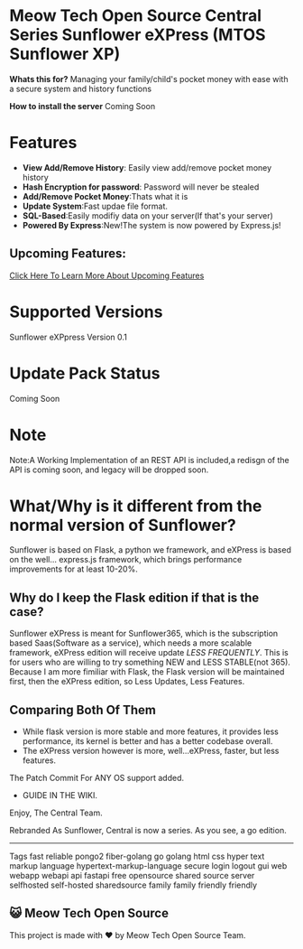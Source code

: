 # Meow Tech Open Source Central Series Sunflower eXPress (MTOS Sunflower XP)

**Whats this for?** Managing your family/child's pocket money with ease with a secure system and history functions

**How to install the server** Coming Soon

# Features
* **View Add/Remove History**: Easily view add/remove pocket money history
* **Hash Encryption for password**: Password will never be stealed
* **Add/Remove Pocket Money**:Thats what it is
* **Update System**:Fast updae file format.
* **SQL-Based**:Easily modifiy data on your server(If that's your server)
* **Powered By Express**:New!The system is now powered by Express.js!

## Upcoming Features:
[Click Here To Learn More About Upcoming Features](upcoming.md)

# Supported Versions
Sunflower eXPpress Version 0.1

# Update Pack Status
Coming Soon

# Note
Note:A Working Implementation of an REST API is included,a redisgn of the API is coming soon, and legacy will be dropped soon.

# What/Why is it different from the normal version of Sunflower?
Sunflower is based on Flask, a python we framework, and eXPress is based on the well... express.js framework, which brings performance improvements for at least 10-20%.

## Why do I keep the Flask edition if that is the case?
Sunflower eXPress is meant for Sunflower365, which is the subscription based Saas(Software as a service), which needs a more scalable framework, eXPress edition will receive update *LESS FREQUENTLY*. This is for users who are willing to try something NEW and LESS STABLE(not 365). Because I am more fimiliar with Flask, the Flask version will be maintained first, then the eXPress edition, so Less Updates, Less Features.

## Comparing Both Of Them
- While flask version is more stable and more features, it provides less performance, its kernel is better and has a better codebase overall.
- The eXPress version however is more, well...eXPress, faster, but less features.

The Patch Commit For ANY OS support added.
* GUIDE IN THE WIKI.


Enjoy,
The Central Team.

Rebranded As Sunflower, Central is now a series.
As you see, a go edition.

-----------------------------------------------------
Tags
fast reliable pongo2 fiber-golang go golang html css hyper text markup language hypertext-markup-language secure login logout gui web webapp webapi api fastapi free opensource shared source server selfhosted self-hosted sharedsource family family friendly friendly





## 😺 Meow Tech Open Source
This project is made with ❤ by Meow Tech Open Source Team.
